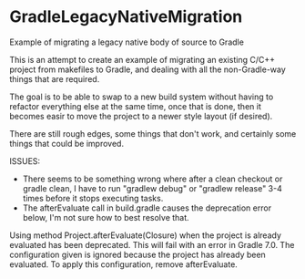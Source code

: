 # GradleLegacyNativeMigration
 Example of migrating a legacy native body of source to Gradle

This is an attempt to create an example of migrating an existing C/C++ project from makefiles to Gradle, and dealing with all the non-Gradle-way things that are required.

The goal is to be able to swap to a new build system without having to refactor everything else at the same time, once that is done, then it becomes easir to move the project to a newer style layout (if desired).

There are still rough edges, some things that don't work, and certainly some things that could be improved.


ISSUES:

* There seems to be something wrong where after a clean checkout or gradle clean, I have to run "gradlew debug" or "gradlew release" 3-4 times before it stops executing tasks.
* The afterEvaluate call in build.gradle causes the deprecation error below, I'm not sure how to best resolve that.

Using method Project.afterEvaluate(Closure) when the project is already evaluated has been deprecated. This will fail with an error in Gradle 7.0. The configuration given is ignored because the project has already been evaluated. To apply this configuration, remove afterEvaluate.

